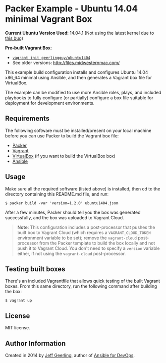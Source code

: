 # Packer Example - Ubuntu 14.04 minimal Vagrant Box

**Current Ubuntu Version Used**: 14.04.1 (Not using the latest kernel due to [this bug](https://github.com/geerlingguy/packer-ubuntu-1604/issues/5))

**Pre-built Vagrant Box**:

  - [`vagrant init geerlingguy/ubuntu1404`](https://vagrantcloud.com/geerlingguy/boxes/ubuntu1404)
  - See older versions: http://files.midwesternmac.com/

This example build configuration installs and configures Ubuntu 14.04 x86_64 minimal using Ansible, and then generates a Vagrant box file for VirtualBox.

The example can be modified to use more Ansible roles, plays, and included playbooks to fully configure (or partially) configure a box file suitable for deployment for development environments.

## Requirements

The following software must be installed/present on your local machine before you can use Packer to build the Vagrant box file:

  - [Packer](http://www.packer.io/)
  - [Vagrant](http://vagrantup.com/)
  - [VirtualBox](https://www.virtualbox.org/) (if you want to build the VirtualBox box)
  - [Ansible](http://docs.ansible.com/intro_installation.html)

## Usage

Make sure all the required software (listed above) is installed, then cd to the directory containing this README.md file, and run:

    $ packer build -var 'version=1.2.0' ubuntu1404.json

After a few minutes, Packer should tell you the box was generated successfully, and the box was uploaded to Vagrant Cloud.

> **Note**: This configuration includes a post-processor that pushes the built box to Vagrant Cloud (which requires a `VAGRANT_CLOUD_TOKEN` environment variable to be set); remove the `vagrant-cloud` post-processor from the Packer template to build the box locally and not push it to Vagrant Cloud. You don't need to specify a `version` variable either, if not using the `vagrant-cloud` post-processor.

## Testing built boxes

There's an included Vagrantfile that allows quick testing of the built Vagrant boxes. From this same directory, run the following command after building the box:

    $ vagrant up

## License

MIT license.

## Author Information

Created in 2014 by [Jeff Geerling](https://www.jeffgeerling.com/), author of [Ansible for DevOps](https://www.ansiblefordevops.com/).
